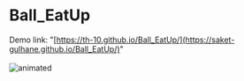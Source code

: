# Ball_EatUp
Demo link: "[https://th-10.github.io/Ball_EatUp/](https://saket-gulhane.github.io/Ball_EatUp/)"
<br/>
<br/>
<img src="./Assets/demo.gif" alt="animated"/>
<p></p>
